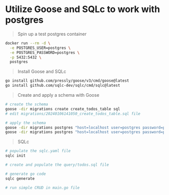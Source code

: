 # Utilize Goose and SQLc to work with postgres

> Spin up a test postgres container

```bash
docker run --rm -d \
  -e POSTGRES_USER=postgres \
  -e POSTGRES_PASSWORD=postgres \
  -p 5432:5432 \
  postgres
```

> Install Goose and SQLc

```bash
go install github.com/pressly/goose/v3/cmd/goose@latest
go install github.com/sqlc-dev/sqlc/cmd/sqlc@latest
```

> Create and apply a schema with Goose

```bash
# create the schema
goose -dir migrations create create_todos_table sql
# edit migrations/20240106141050_create_todos_table.sql file

# apply the schema
goose -dir migrations postgres "host=localhost user=postgres password=postgres dbname=postgres sslmode=disable" up
goose -dir migrations postgres "host=localhost user=postgres password=postgres dbname=postgres sslmode=disable" status
```

> SQLc

```bash
# populate the sqlc.yaml file
sqlc init

# create and populate the query/todos.sql file

# generate go code
sqlc generate

# run simple CRUD in main.go file
```
